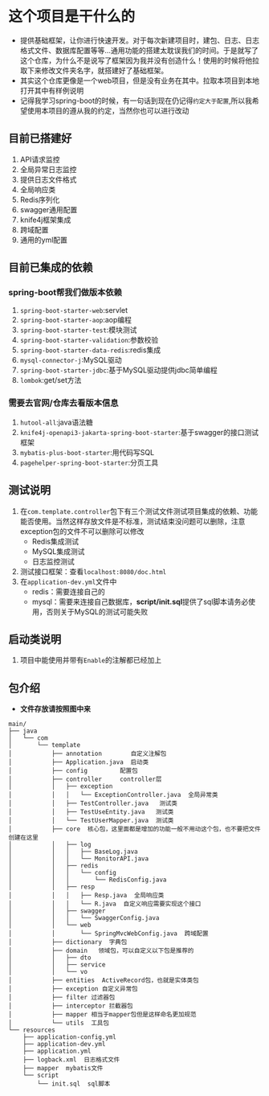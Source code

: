 #  这个项目是干什么的
- 提供基础框架，让你进行快速开发。对于每次新建项目时，建包、日志、日志格式文件、数据库配置等等...通用功能的搭建太耽误我们的时间。于是就写了这个仓库，为什么不是说写了框架因为我并没有创造什么！使用的时候将他拉取下来修改文件夹名字，就搭建好了基础框架。
- 其实这个仓库更像是一个web项目，但是没有业务在其中。拉取本项目到本地打开其中有样例说明
- 记得我学习spring-boot的时候，有一句话到现在仍记得`约定大于配置`,所以我希望使用本项目的遵从我的约定，当然你也可以进行改动
## 目前已搭建好

1. API请求监控
2. 全局异常日志监控
3. 提供日志文件格式
4. 全局响应类
5. Redis序列化
6. swagger通用配置
7. knife4j框架集成
8. 跨域配置
9. 通用的yml配置

## 目前已集成的依赖

### spring-boot帮我们做版本依赖

1. `spring-boot-starter-web`:servlet 
2. `spring-boot-starter-aop`:aop编程
3. `spring-boot-starter-test`:模块测试
4. `spring-boot-starter-validation`:参数校验
5. `spring-boot-starter-data-redis`:redis集成
6. `mysql-connector-j`:MySQL驱动
7. `spring-boot-starter-jdbc`:基于MySQL驱动提供jdbc简单编程
8. `lombok`:get/set方法

### 需要去官网/仓库去看版本信息

1. `hutool-all`:java语法糖
2. `knife4j-openapi3-jakarta-spring-boot-starter`:基于swagger的接口测试框架
3. `mybatis-plus-boot-starter`:用代码写SQL
4. `pagehelper-spring-boot-starter`:分页工具

## 测试说明

1. 在`com.template.controller`包下有三个测试文件测试项目集成的依赖、功能能否使用。当然这样存放文件是不标准，测试结束没问题可以删除，注意exception包的文件不可以删除可以修改
   - Redis集成测试
   - MySQL集成测试
   - 日志监控测试
2. 测试接口框架：查看`localhost:8080/doc.html`
3. 在`application-dev.yml`文件中
   - redis：需要连接自己的
   - mysql：需要来连接自己数据库，**script/init.sql**提供了sql脚本请务必使用，否则关于MySQL的测试可能失败

## 启动类说明

1. 项目中能使用并带有`Enable`的注解都已经加上




## 包介绍
- **文件存放请按照图中来**
```text
main/
├── java
│   └── com
│       └── template
│           ├── annotation        自定义注解包
│           ├── Application.java  启动类
│           ├── config         配置包
│           ├── controller     controller层
│           │   ├── exception
│           │   │   └── ExceptionController.java  全局异常类
│           │   ├── TestController.java   测试类
│           │   ├── TestUseEntity.java   测试类
│           │   └── TestUserMapper.java  测试类
│           ├── core  核心包，这里面都是增加的功能一般不用动这个包，也不要把文件创建在这里
│           │   ├── log   
│           │   │   ├── BaseLog.java
│           │   │   └── MonitorAPI.java 
│           │   ├── redis
│           │   │   └── config  
│           │   │       └── RedisConfig.java
│           │   ├── resp
│           │   │   ├── Resp.java  全局响应类
│           │   │   └── R.java  自定义响应需要实现这个接口
│           │   ├── swagger
│           │   │   └── SwaggerConfig.java
│           │   └── web
│           │       └── SpringMvcWebConfig.java  跨域配置
│           ├── dictionary  字典包
│           ├── domain   领域包，可以自定义以下包是推荐的
│           │   ├── dto  
│           │   ├── service
│           │   └── vo
│           ├── entities  ActiveRecord包，也就是实体类包
│           ├── exception 自定义异常包
│           ├── filter 过滤器包
│           ├── interceptor 拦截器包
│           ├── mapper 相当于mapper包但是这样命名更加规范
│           └── utils  工具包
└── resources
    ├── application-config.yml
    ├── application-dev.yml
    ├── application.yml    
    ├── logback.xml  日志格式文件
    ├── mapper  mybatis文件
    └── script
        └── init.sql  sql脚本
```
